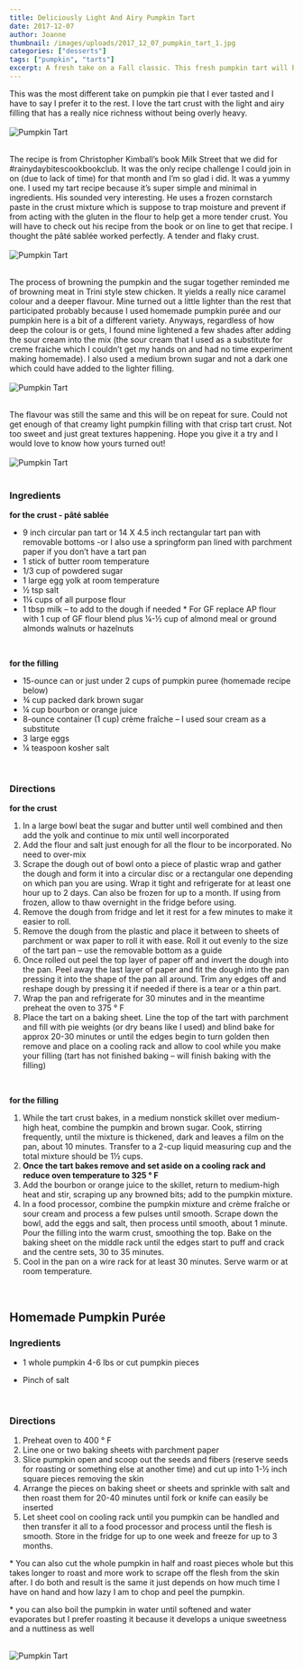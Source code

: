 ```yaml
---
title: Deliciously Light And Airy Pumpkin Tart
date: 2017-12-07
author: Joanne
thumbnail: /images/uploads/2017_12_07_pumpkin_tart_1.jpg
categories: ["desserts"]
tags: ["pumpkin", "tarts"]
excerpt: A fresh take on a Fall classic. This fresh pumpkin tart will be your new favourite
---
```


This was the most different take on pumpkin pie that I ever tasted and I have to say I prefer it to the rest.  I love the tart crust with the light and airy filling that has a really nice richness without being overly heavy.
<br>
<br>
![Pumpkin Tart](/images/uploads/2017_12_07_pumpkin_tart_2.jpg)
<br>
<br>

The recipe is from Christopher Kimball’s book Milk Street that we did for #rainydaybitescookbookclub. It was the only recipe challenge I could join in on (due to lack of time) for that month and I’m so glad i did.  It was a yummy one. I used my tart recipe because it’s super simple and minimal in ingredients.  His sounded very interesting. He uses a frozen cornstarch paste in the crust mixture which is suppose to trap moisture and prevent if from acting with the gluten in the flour to help get a more tender crust. You will have to check out his recipe from the book or on line to get that recipe.  I thought the pâté sablée worked perfectly. A tender and flaky crust.
<br>
<br>
![Pumpkin Tart](/images/uploads/2017_12_07_pumpkin_tart_3.jpg)
<br>
<br>

The process of browning the pumpkin and the sugar together reminded me of browning meat in Trini style stew chicken. It yields a really nice caramel colour and a deeper flavour. Mine turned out a little lighter than the rest that participated probably because I used homemade pumpkin purée and our pumpkin here is a bit of a different variety.  Anyways, regardless of how deep the colour is or gets, I found mine lightened a few shades after adding the sour cream into the mix (the sour cream that I used as a substitute for creme fraiche which I couldn’t get my hands on and had no time experiment making homemade). I also used a medium brown sugar and not a dark one which could have added to the lighter filling.
<br>
<br>
![Pumpkin Tart](/images/uploads/2017_12_07_pumpkin_tart_4.jpg)
<br>
<br>

The flavour was still the same and this will be on repeat for sure. Could not get enough of that creamy light pumpkin filling with that crisp tart crust. Not too sweet and just great textures happening.  Hope you give it a try and I would love to know how yours turned out!
<br>
<br>
![Pumpkin Tart](/images/uploads/2017_12_07_pumpkin_tart_5.jpg)
<br>
<br>

### Ingredients
**for the crust - pâté sablée**

* 9 inch circular pan tart or 14 X 4.5 inch rectangular tart pan with removable bottoms -or I also use a springform pan lined with parchment paper if you don’t have a tart pan
* 1 stick of butter room temperature
* 1/3 cup of powdered sugar
* 1 large egg yolk at room temperature
* ½ tsp salt
* 1¼ cups of all purpose flour
* 1 tbsp milk – to add to the dough if needed
\* For GF replace AP flour with 1 cup of GF flour blend plus ¼-½ cup of almond meal or ground almonds walnuts or hazelnuts
<br>

**for the filling**

* 15-ounce can or just under 2 cups of pumpkin puree (homemade recipe below)
* ¾ cup packed dark brown sugar
* ¼ cup bourbon or orange juice
* 8-ounce container (1 cup) crème fraîche – I used sour cream as a substitute
* 3 large eggs
* ¼ teaspoon kosher salt
<br>

### Directions
**for the crust**

1. In a large bowl beat the sugar and butter until well combined and then add the yolk and continue to mix until well incorporated
1. Add the flour and salt just enough for all the flour to be incorporated. No need to over-mix
1. Scrape the dough out of bowl onto a piece of plastic wrap and gather the dough and form it into a circular disc or a rectangular one depending on which pan you are using. Wrap it tight and refrigerate for at least one hour up to 2 days. Can also be frozen for up to a month. If using from frozen, allow to thaw overnight in the fridge before using.
1. Remove the dough from fridge and let it rest for a few minutes to make it easier to roll.
1. Remove the dough from the plastic and place it between to sheets of parchment or wax paper to roll it with ease. Roll it out evenly to the size of the tart pan – use the removable bottom as a guide
1. Once rolled out peel the top layer of paper off and invert the dough into the pan. Peel away the last layer of paper and fit the dough into the pan pressing it into the shape of the pan all around. Trim any edges off and reshape dough by pressing it if needed if there is a tear or a thin part.
1. Wrap the pan and refrigerate for 30 minutes and in the meantime preheat the oven to 375 ° F
1. Place the tart on a baking sheet. Line the top of the tart with parchment and fill with pie weights (or dry beans like I used) and blind bake for approx 20-30 minutes or until the edges begin to turn golden then remove and place on a cooling rack and allow to cool while you make your filling (tart has not finished baking – will finish baking with the filling)
<br>

**for the filling**

1. While the tart crust bakes, in a medium nonstick skillet over medium-high heat, combine the pumpkin and brown sugar. Cook, stirring frequently, until the mixture is thickened, dark and leaves a film on the pan, about 10 minutes. Transfer to a 2-cup liquid measuring cup and the total mixture should be 1½ cups.
1. **Once the tart bakes remove and set aside on a cooling rack and reduce oven temperature to 325 &deg; F**
1. Add the bourbon or orange juice to the skillet, return to medium-high heat and stir, scraping up any browned bits; add to the pumpkin mixture.
1. In a food processor, combine the pumpkin mixture and crème fraîche or sour cream and process a few pulses until smooth. Scrape down the bowl, add the eggs and salt, then process until smooth, about 1 minute. Pour the filling into the warm crust, smoothing the top. Bake on the baking sheet on the middle rack until the edges start to puff and crack and the centre sets, 30 to 35 minutes.
1. Cool in the pan on a wire rack for at least 30 minutes. Serve warm or at room temperature.
<br>

## Homemade Pumpkin Purée
### Ingredients

* 1 whole pumpkin 4-6 lbs or cut pumpkin pieces

* Pinch of salt
<br>

### Directions
1. Preheat oven to 400 ° F
1. Line one or two baking sheets with parchment paper
1. Slice pumpkin open and scoop out the seeds and fibers (reserve seeds for roasting or something else at another time) and cut up into 1-½ inch square pieces removing the skin
1. Arrange the pieces on baking sheet or sheets and sprinkle with salt and then roast them for 20-40 minutes until fork or knife can easily be inserted
1. Let sheet cool on cooling rack until you pumpkin can be handled and then transfer it all to a food processor and process until the flesh is smooth. Store in the fridge for up to one week and freeze for up to 3 months.

\* You can also cut the whole pumpkin in half and roast pieces whole but this takes longer to roast and more work to scrape off the flesh from the skin after. I do both and result is the same it just depends on how much time I have on hand and how lazy I am to chop and peel the pumpkin.

\* you can also boil the pumpkin in water until softened and water evaporates but I prefer roasting it because it develops a unique sweetness and a nuttiness as well
<br>
<br>

![Pumpkin Tart](/images/uploads/2017_12_07_pumpkin_tart_6.jpg)
